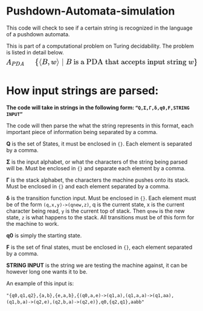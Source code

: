 # Pushdown-Automata-simulation
This code will check to see if a certain string is recognized in the language of a pushdown automata.

This is part of a computational problem on Turing decidability. The problem is listed in detail below.
![Image](Images/Screenshot%202024-12-10%20155719.png)


# How input strings are parsed:


**The code will take in strings in the following form: `“Q,Σ,Γ,δ,q0,F,STRING INPUT”`**

The code will then parse the what the string represents in this format, each important piece of information being separated by a comma.

**Q** is the set of States, it must be enclosed in `{}`. Each element is separated by a comma.

**Σ** is the input alphabet, or what the characters of the string being parsed will be. Must be enclosed in `{}` and separate each element by a comma.

**Γ** is the stack alphabet, the characters the machine pushes onto its stack. Must be enclosed in `{}` and each element separated by a comma.

**δ** is the transition function input. Must be enclosed in `{}`. Each element must be of the form `(q,x,y)->(qnew,z)`, q is the current state, x is the current character being read, `y` is the current top of stack. Then `qnew` is the new state, `z` is what happens to the stack. All transitions must be of this form for the machine to work.

**q0** is simply the starting state.

**F** is the set of final states, must be enclosed in `{}`, each element separated by a comma.

**STRING INPUT** is the string we are testing the machine against, it can be however long one wants it to be.

An example of this input is:

`"{q0,q1,q2},{a,b},{e,a,b},{(q0,a,e)->(q1,a),(q1,a,a)->(q1,aa),(q1,b,a)->(q2,e),(q2,b,a)->(q2,e)},q0,{q2,q1},aabb"`

